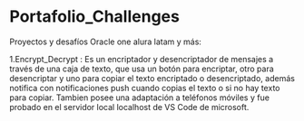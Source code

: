 # Portafolio_Challenges
Proyectos y desafíos Oracle one alura latam y más:

1.Encrypt_Decrypt : Es un encriptador y desencriptador de mensajes a través de una caja de texto, que usa un botón para encriptar, otro para desencriptar y uno para
copiar el texto encriptado o desencriptado, además notifica con notificaciones push cuando copias el texto o si no hay texto para copiar. Tambien posee una
adaptación a teléfonos móviles y fue probado en el servidor local localhost de VS Code de microsoft.

